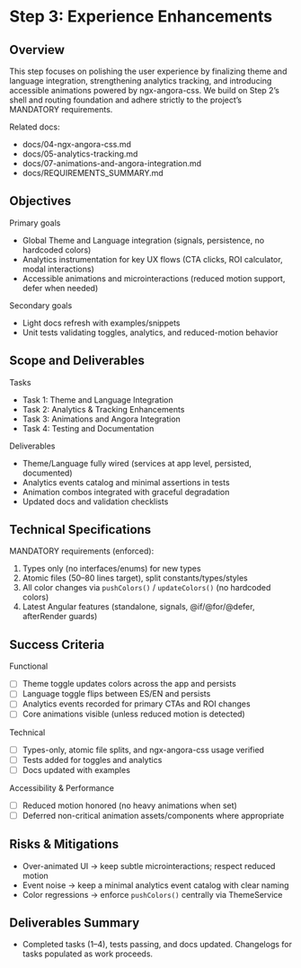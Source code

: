 # Step 3: Experience Enhancements

## Overview

This step focuses on polishing the user experience by finalizing theme and language integration, strengthening analytics tracking, and introducing accessible animations powered by ngx-angora-css. We build on Step 2’s shell and routing foundation and adhere strictly to the project’s MANDATORY requirements.

Related docs:

- docs/04-ngx-angora-css.md
- docs/05-analytics-tracking.md
- docs/07-animations-and-angora-integration.md
- docs/REQUIREMENTS_SUMMARY.md

## Objectives

Primary goals

- Global Theme and Language integration (signals, persistence, no hardcoded colors)
- Analytics instrumentation for key UX flows (CTA clicks, ROI calculator, modal interactions)
- Accessible animations and microinteractions (reduced motion support, defer when needed)

Secondary goals

- Light docs refresh with examples/snippets
- Unit tests validating toggles, analytics, and reduced-motion behavior

## Scope and Deliverables

Tasks

- Task 1: Theme and Language Integration
- Task 2: Analytics & Tracking Enhancements
- Task 3: Animations and Angora Integration
- Task 4: Testing and Documentation

Deliverables

- Theme/Language fully wired (services at app level, persisted, documented)
- Analytics events catalog and minimal assertions in tests
- Animation combos integrated with graceful degradation
- Updated docs and validation checklists

## Technical Specifications

MANDATORY requirements (enforced):

1. Types only (no interfaces/enums) for new types
1. Atomic files (50–80 lines target), split constants/types/styles
1. All color changes via `pushColors()` / `updateColors()` (no hardcoded colors)
1. Latest Angular features (standalone, signals, @if/@for/@defer, afterRender guards)

## Success Criteria

Functional

- [ ] Theme toggle updates colors across the app and persists
- [ ] Language toggle flips between ES/EN and persists
- [ ] Analytics events recorded for primary CTAs and ROI changes
- [ ] Core animations visible (unless reduced motion is detected)

Technical

- [ ] Types-only, atomic file splits, and ngx-angora-css usage verified
- [ ] Tests added for toggles and analytics
- [ ] Docs updated with examples

Accessibility & Performance

- [ ] Reduced motion honored (no heavy animations when set)
- [ ] Deferred non-critical animation assets/components where appropriate

## Risks & Mitigations

- Over-animated UI → keep subtle microinteractions; respect reduced motion
- Event noise → keep a minimal analytics event catalog with clear naming
- Color regressions → enforce `pushColors()` centrally via ThemeService

## Deliverables Summary

- Completed tasks (1–4), tests passing, and docs updated. Changelogs for tasks populated as work proceeds.
